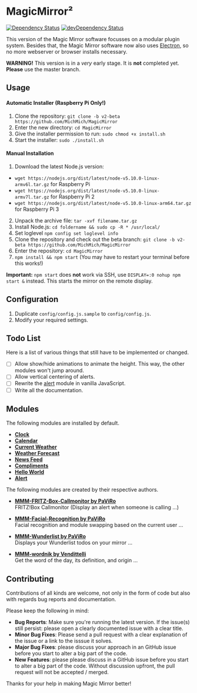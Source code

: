 # MagicMirror²

[![Dependency Status](https://david-dm.org/MichMich/MagicMirror/v2-beta.svg)](https://david-dm.org/MichMich/MagicMirror/v2-beta)
[![devDependency Status](https://david-dm.org/MichMich/MagicMirror/v2-beta/dev-status.svg)](https://david-dm.org/MichMich/MagicMirror/v2-beta#info=devDependencies)

This version of the Magic Mirror software focusses on a modular plugin system. Besides that, the Magic Mirror software now also uses [Electron](http://electron.atom.io/), so no more webserver or browser installs necessary.

**WARNING!** This version is in a *very* early stage. It is **not** completed yet. **Please** use the master branch.

## Usage 

#### Automatic Installer (Raspberry Pi Only!)

1. Clone the repository: `git clone -b v2-beta https://github.com/MichMich/MagicMirror`
2. Enter the new directory: `cd MagicMirror`
3. Give the installer permission to run: `sudo chmod +x install.sh`
4. Start the installer: `sudo ./install.sh`


#### Manual Installation

1. Download the latest Node.js version:
  - `wget https://nodejs.org/dist/latest/node-v5.10.0-linux-armv6l.tar.gz` for Raspberry Pi
  - `wget https://nodejs.org/dist/latest/node-v5.10.0-linux-armv7l.tar.gz` for Raspberry Pi 2
  - `wget https://nodejs.org/dist/latest/node-v5.10.0-linux-arm64.tar.gz` for Raspberry Pi 3
2. Unpack the archive file: `tar -xvf filename.tar.gz`
3. Install Node.js: `cd foldername && sudo cp -R * /usr/local/`
4. Set loglevel `npm config set loglevel info`
5. Clone the repository and check out the beta branch: `git clone -b v2-beta https://github.com/MichMich/MagicMirror`
6. Enter the repository: `cd MagicMirror`
7. `npm install && npm start` (You may have to restart your terminal before this works!)

**Important:** `npm start` does **not** work via SSH, use `DISPLAY=:0 nohup npm start &` instead. This starts the mirror on the remote display.

## Configuration

1. Duplicate `config/config.js.sample` to `config/config.js`.
2. Modify your required settings.

## Todo List

Here is a list of various things that still have to be implemented or changed.

- [ ] Allow show/hide animations to animate the height. This way, the other modules won't jump around.
- [ ] Allow vertical centering of alerts.
- [ ] Rewrite the [alert](modules/default/alert) module in vanilla JavaScript.
- [ ] Write all the documentation.

## Modules

The following modules are installed by default.

- [**Clock**](modules/default/clock)
- [**Calendar**](modules/default/calendar)
- [**Current Weather**](modules/default/currentweather)
- [**Weather Forecast**](modules/default/weatherforecast)
- [**News Feed**](modules/default/newsfeed)
- [**Compliments**](modules/default/compliments)
- [**Hello World**](modules/default/helloworld)
- [**Alert**](modules/default/alert)

The following modules are created by their respective authors.

- **[MMM-FRITZ-Box-Callmonitor by PaViRo](https://github.com/paviro/MMM-FRITZ-Box-Callmonitor)** <br> FRITZ!Box Callmonitor (Display an alert when someone is calling ...)

- **[MMM-Facial-Recognition by PaViRo](https://github.com/paviro/MMM-Facial-Recognition)** <br> Facial recognition and module swapping based on the current user ...

- **[MMM-Wunderlist by PaViRo](https://github.com/paviro/MMM-Wunderlist)** <br> Displays your Wunderlist todos on your mirror ...
 
- **[MMM-wordnik by Vendittelli](https://github.com/SVendittelli/MMM-wordnik)** <br> Get the word of the day, its definition, and origin ...

## Contributing

Contributions of all kinds are welcome, not only in the form of code but also with regards bug reports and documentation.

Please keep the following in mind:

- **Bug Reports**:  Make sure you're running the latest version. If the issue(s) still persist: please open a clearly documented issue with a clear title. 
- **Minor Bug Fixes**: Please send a pull request with a clear explanation of the issue or a link to the isssue it solves.
- **Major Bug Fixes**: please discuss your approach in an GitHub issue before you start to alter a big part of the code.
- **New Features**: please please discuss in a GitHub issue before you start to alter a big part of the code. Without discussion upfront, the pull request will not be accepted / merged.

Thanks for your help in making Magic Mirror better! 
